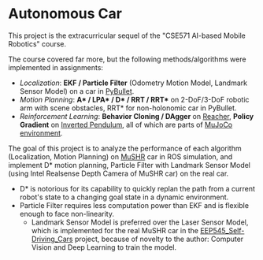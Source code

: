 # Autonomous Car
This project is the extracurricular sequel of the "CSE571 AI-based Mobile Robotics" course. 

The course covered far more, but the following methods/algorithms were implemented in assignments: 
- *Localization*: **EKF / Particle Filter** (Odometry Motion Model, Landmark Sensor Model) on a car in [PyBullet](https://pybullet.org/wordpress/). 
- _Motion Planning_: __A* / LPA* / D* / RRT / RRT*__ on 2-DoF/3-DoF robotic arm with scene obstacles, RRT* for non-holonomic car in PyBullet. 
- _Reinforcement Learning_: __Behavior Cloning / DAgger__ on [Reacher](https://www.gymlibrary.dev/environments/mujoco/reacher/), **Policy Gradient** on [Inverted Pendulum](https://www.gymlibrary.dev/environments/mujoco/inverted_pendulum/), all of which are parts of [MuJoCo environment](https://www.gymlibrary.dev/environments/mujoco/inverted_pendulum/). 

The goal of this project is to analyze the performance of each algorithm (Localization, Motion Planning) on [MuSHR](https://mushr.io/) car in ROS simulation, and implement D* motion planning, Particle Filter with Landmark Sensor Model (using Intel Realsense Depth Camera of MuSHR car) on the real car.  
- D* is notorious for its capability to quickly replan the path from a current robot's state to a changing goal state in a dynamic environment.  
- Particle Filter requires less computation power than EKF and is flexible enough to face non-linearity. 
  - Landmark Sensor Model is preferred over the Laser Sensor Model, which is implemented for the real MuSHR car in the [EEP545_Self-Driving_Cars](https://github.com/SanjarNormuradov/EEP545_Self-Driving_Cars) project, because of novelty to the author: Computer Vision and Deep Learning to train the model. 
